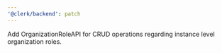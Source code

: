```yaml
---
'@clerk/backend': patch
---
```


Add OrganizationRoleAPI for CRUD operations regarding instance level organization roles.
